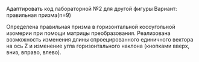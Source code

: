 Адаптировать код лабораторной №2 для другой фигуры
Вариант: правильная призма(n=9)

Определена правильная призма в горизонтальной косоугольной изомерии при помощи матрицы преобразования. Реализована возможность изменения длины спроецированного единичного вектора на ось Z и изменение угла горизонтального наклона (кнопками вверх, вниз, вправо, влево).